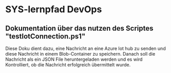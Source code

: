 # SYS-lernpfad DevOps

## Dokumentation über das nutzen des Scriptes "testIotConnection.ps1"

Diese Doku dient dazu, eine Nachricht an eine Azure Iot hub zu senden und diese Nachricht in einem Blob-Container zu speichern. Danach soll die Nachricht als ein JSON File heruntergeladen werden und es wird Kontrolliert, ob die Nachricht erfolgreich übermittelt wurde. 


